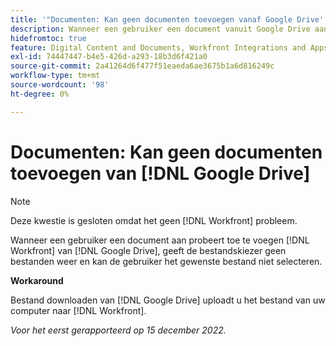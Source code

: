 ```yaml
---
title: '"Documenten: Kan geen documenten toevoegen vanaf Google Drive'''
description: Wanneer een gebruiker een document vanuit Google Drive aan Workfront probeert toe te voegen, geeft de bestandskiezer geen bestanden weer en kan de gebruiker het gewenste bestand niet selecteren.
hidefromtoc: true
feature: Digital Content and Documents, Workfront Integrations and Apps
exl-id: 74447447-b4e5-426d-a293-18b3d6f421a0
source-git-commit: 2a41264d6f477f51eaeda6ae3675b1a6d816249c
workflow-type: tm+mt
source-wordcount: '98'
ht-degree: 0%

---
```


# Documenten: Kan geen documenten toevoegen van [!DNL Google Drive]

<!--On WF and WFP TOCs-->

>[!NOTE]
>
>Deze kwestie is gesloten omdat het geen [!DNL Workfront] probleem.

Wanneer een gebruiker een document aan probeert toe te voegen [!DNL Workfront] van [!DNL Google Drive], geeft de bestandskiezer geen bestanden weer en kan de gebruiker het gewenste bestand niet selecteren.

**Workaround**

Bestand downloaden van [!DNL Google Drive] uploadt u het bestand van uw computer naar [!DNL Workfront].

_Voor het eerst gerapporteerd op 15 december 2022._
